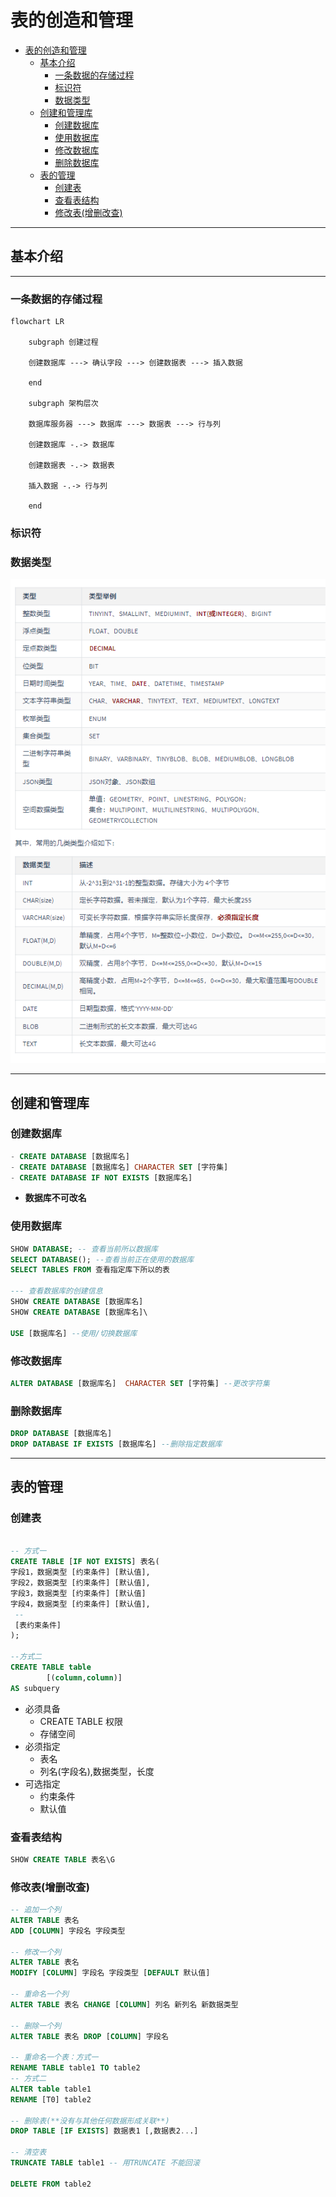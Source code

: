 # 表的创造和管理

<!-- @import "[TOC]" {cmd="toc" depthFrom=1 depthTo=6 orderedList=false} -->

<!-- code_chunk_output -->

- [表的创造和管理](#表的创造和管理)
  - [基本介绍](#基本介绍)
    - [一条数据的存储过程](#一条数据的存储过程)
    - [标识符](#标识符)
    - [数据类型](#数据类型)
  - [创建和管理库](#创建和管理库)
    - [创建数据库](#创建数据库)
    - [使用数据库](#使用数据库)
    - [修改数据库](#修改数据库)
    - [删除数据库](#删除数据库)
  - [表的管理](#表的管理)
    - [创建表](#创建表)
    - [查看表结构](#查看表结构)
    - [修改表(增删改查)](#修改表增删改查)

<!-- /code_chunk_output -->

---

## 基本介绍

---

### 一条数据的存储过程

```mermaid
flowchart LR

    subgraph 创建过程

    创建数据库 ---> 确认字段 ---> 创建数据表 ---> 插入数据

    end

    subgraph 架构层次

    数据库服务器 ---> 数据库 ---> 数据表 ---> 行与列

    创建数据库 -.-> 数据库

    创建数据表 -.-> 数据表

    插入数据 -.-> 行与列

    end
```

### 标识符

### 数据类型

![数据类型](%E7%B4%A0%E6%9D%90%E5%BA%93/%E5%9B%BE%E7%89%87/%E6%95%B0%E6%8D%AE%E7%B1%BB%E5%9E%8B.png)

---

## 创建和管理库

### 创建数据库

```sql
- CREATE DATABASE [数据库名]
- CREATE DATABASE [数据库名] CHARACTER SET [字符集]
- CREATE DATABASE IF NOT EXISTS [数据库名]
```

- **数据库不可改名**

### 使用数据库

```sql
SHOW DATABASE; -- 查看当前所以数据库
SELECT DATABASE(); --查看当前正在使用的数据库
SELECT TABLES FROM 查看指定库下所以的表

--- 查看数据库的创建信息
SHOW CREATE DATABASE [数据库名]
SHOW CREATE DATABASE [数据库名]\

USE [数据库名] --使用/切换数据库
```

### 修改数据库

```sql
ALTER DATABASE [数据库名]  CHARACTER SET [字符集] --更改字符集
```

### 删除数据库

```sql
DROP DATABASE [数据库名]
DROP DATABASE IF EXISTS [数据库名] --删除指定数据库
```

---

## 表的管理

### 创建表

```sql

-- 方式一
CREATE TABLE [IF NOT EXISTS] 表名(
字段1，数据类型 [约束条件] [默认值],
字段2，数据类型 [约束条件] [默认值],
字段3，数据类型 [约束条件] [默认值]
字段4，数据类型 [约束条件] [默认值],
 --
 [表约束条件]
);

--方式二
CREATE TABLE table
        [(column,column)]
AS subquery
```

- 必须具备
  - CREATE TABLE 权限
  - 存储空间
- 必须指定
  - 表名
  - 列名(字段名),数据类型，长度
- 可选指定
  - 约束条件
  - 默认值

### 查看表结构

```sql
SHOW CREATE TABLE 表名\G
```

### 修改表(增删改查)

```sql
-- 追加一个列
ALTER TABLE 表名
ADD [COLUMN] 字段名 字段类型

-- 修改一个列
ALTER TABLE 表名
MODIFY [COLUMN] 字段名 字段类型 [DEFAULT 默认值]

-- 重命名一个列
ALTER TABLE 表名 CHANGE [COLUMN] 列名 新列名 新数据类型

-- 删除一个列
ALTER TABLE 表名 DROP [COLUMN] 字段名

-- 重命名一个表：方式一
RENAME TABLE table1 TO table2
-- 方式二
ALTER table table1
RENAME [T0] table2

-- 删除表(**没有与其他任何数据形成关联**)
DROP TABLE [IF EXISTS] 数据表1 [,数据表2...]

-- 清空表
TRUNCATE TABLE table1 -- 用TRUNCATE 不能回滚

DELETE FROM table2
```

